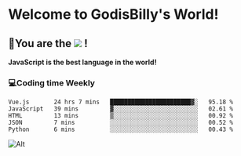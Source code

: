 # Welcome to GodisBilly's World!
## :partying_face:You are the  ![](https://visitor-badge.glitch.me/badge?page_id=Godisbilly.readme) !
**JavaScript is the best language in the world!**
### :computer:Coding time Weekly
  <!--START_SECTION:waka-->
```text
Vue.js       24 hrs 7 mins   ███████████████████████▓░   95.18 % 
JavaScript   39 mins         ▓░░░░░░░░░░░░░░░░░░░░░░░░   02.61 % 
HTML         13 mins         ▒░░░░░░░░░░░░░░░░░░░░░░░░   00.92 % 
JSON         7 mins          ░░░░░░░░░░░░░░░░░░░░░░░░░   00.52 % 
Python       6 mins          ░░░░░░░░░░░░░░░░░░░░░░░░░   00.43 % 
```
<!--END_SECTION:waka-->
![Alt](https://repobeats.axiom.co/api/embed/eeff64f6cf3d966257bdb597911b88a4c137d508.svg "Repobeats analytics image")
